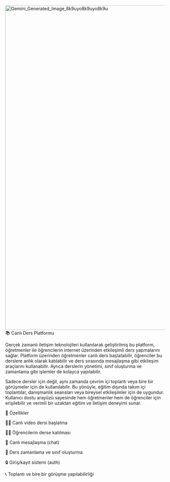 <img width="1024" height="1024" alt="Gemini_Generated_Image_8k9uyo8k9uyo8k9u" src="https://github.com/user-attachments/assets/1204f366-4d8a-41a8-907d-ed05f3b93b79" />
📚 Canlı Ders Platformu

Gerçek zamanlı iletişim teknolojileri kullanılarak geliştirilmiş bu platform, öğretmenler ile öğrencilerin internet üzerinden etkileşimli ders yapmalarını sağlar. Platform üzerinden öğretmenler canlı ders başlatabilir, öğrenciler bu derslere anlık olarak katılabilir ve ders sırasında mesajlaşma gibi etkileşim araçlarını kullanabilir. Ayrıca derslerin yönetimi, sınıf oluşturma ve zamanlama gibi işlemler de kolayca yapılabilir.

Sadece dersler için değil, aynı zamanda çevrim içi toplantı veya bire bir görüşmeler için de kullanılabilir. Bu yönüyle, eğitim dışında takım içi toplantılar, danışmanlık seansları veya bireysel etkileşimler için de uygundur. Kullanıcı dostu arayüzü sayesinde hem öğretmenler hem de öğrenciler için erişilebilir ve verimli bir uzaktan eğitim ve iletişim deneyimi sunar.

🚀 Özellikler

👩‍🏫 Canlı video dersi başlatma

👨‍🎓 Öğrencilerin derse katılması

💬 Canlı mesajlaşma (chat)

📅 Ders zamanlama ve sınıf oluşturma

🔒 Giriş/kayıt sistemi (auth)

📞 Toplantı ve bire bir görüşme yapılabilirliği
